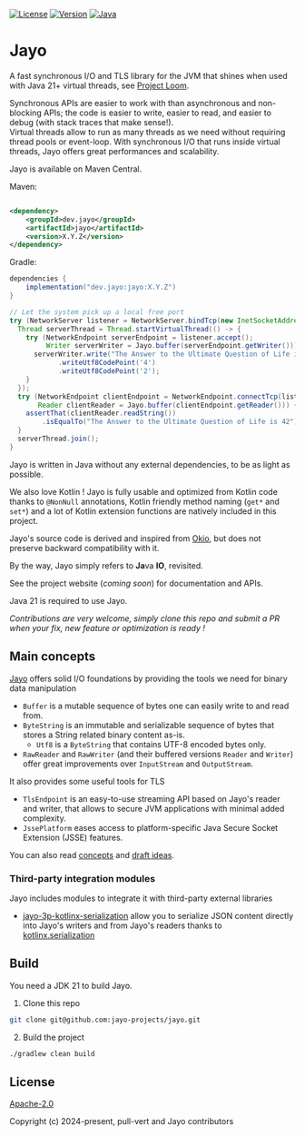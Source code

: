 [![License](https://img.shields.io/badge/license-Apache%20License%202.0-blue.svg?logo=apache&style=flat-square)](https://www.apache.org/licenses/LICENSE-2.0)
[![Version](https://img.shields.io/maven-central/v/dev.jayo/jayo?logo=apache-maven&color=&style=flat-square)](https://central.sonatype.com/artifact/dev.jayo/jayo)
[![Java](https://img.shields.io/badge/Java-21-ED8B00?logo=openjdk&logoColor=white&style=flat-square)](https://www.java.com/en/download/help/whatis_java.html)

# Jayo

A fast synchronous I/O and TLS library for the JVM that shines when used with Java 21+ virtual threads, see
[Project Loom](https://openjdk.org/projects/loom/).

Synchronous APIs are easier to work with than asynchronous and non-blocking APIs; the code is easier to write, easier to
read, and easier to debug (with stack traces that make sense!). \
Virtual threads allow to run as many threads as we need without requiring thread pools or event-loop. With synchronous
I/O that runs inside virtual threads, Jayo offers great performances and scalability.

Jayo is available on Maven Central.

Maven:

```xml

<dependency>
    <groupId>dev.jayo</groupId>
    <artifactId>jayo</artifactId>
    <version>X.Y.Z</version>
</dependency>
```

Gradle:

```groovy
dependencies {
    implementation("dev.jayo:jayo:X.Y.Z")
}
```

```java
// Let the system pick up a local free port
try (NetworkServer listener = NetworkServer.bindTcp(new InetSocketAddress(0))) {
  Thread serverThread = Thread.startVirtualThread(() -> {
    try (NetworkEndpoint serverEndpoint = listener.accept();
         Writer serverWriter = Jayo.buffer(serverEndpoint.getWriter())) {
      serverWriter.write("The Answer to the Ultimate Question of Life is ")
            .writeUtf8CodePoint('4')
            .writeUtf8CodePoint('2');
    }
  });
  try (NetworkEndpoint clientEndpoint = NetworkEndpoint.connectTcp(listener.getLocalAddress());
       Reader clientReader = Jayo.buffer(clientEndpoint.getReader())) {
    assertThat(clientReader.readString())
        .isEqualTo("The Answer to the Ultimate Question of Life is 42");
  }
  serverThread.join();
}
```

Jayo is written in Java without any external dependencies, to be as light as possible.

We also love Kotlin ! Jayo is fully usable and optimized from Kotlin code thanks to `@NonNull` annotations, Kotlin
friendly method naming (`get*` and `set*`) and a lot of Kotlin extension functions are natively included in this project.

Jayo's source code is derived and inspired from [Okio](https://github.com/square/okio), but does not preserve backward
compatibility with it.

By the way, Jayo simply refers to **Ja**va **IO**, revisited.

See the project website (*coming soon*) for documentation and APIs.

Java 21 is required to use Jayo.

*Contributions are very welcome, simply clone this repo and submit a PR when your fix, new feature or optimization is
ready !*

## Main concepts

[Jayo](./core) offers solid I/O foundations by providing the tools we need for binary data manipulation
* `Buffer` is a mutable sequence of bytes one can easily write to and read from.
* `ByteString` is an immutable and serializable sequence of bytes that stores a String related binary content as-is.
  * `Utf8` is a `ByteString` that contains UTF-8 encoded bytes only.
* `RawReader` and `RawWriter` (and their buffered versions `Reader` and `Writer`) offer great improvements over
`InputStream` and `OutputStream`.

It also provides some useful tools for TLS
* `TlsEndpoint` is an easy-to-use streaming API based on Jayo's reader and writer, that allows to secure JVM
applications with minimal added complexity.
* `JssePlatform` eases access to platform-specific Java Secure Socket Extension (JSSE) features.

You can also read [concepts](CONCEPT.md) and [draft ideas](DRAFT_IDEAS.md).

### Third-party integration modules

Jayo includes modules to integrate it with third-party external libraries
* [jayo-3p-kotlinx-serialization](./third-party/kotlinx-serial) allow you to serialize JSON content directly into Jayo's writers and
from Jayo's readers thanks to [kotlinx.serialization](https://github.com/Kotlin/kotlinx.serialization)

## Build

You need a JDK 21 to build Jayo.

1. Clone this repo

```bash
git clone git@github.com:jayo-projects/jayo.git
```

2. Build the project

```bash
./gradlew clean build
```

## License

[Apache-2.0](https://opensource.org/license/apache-2-0)

Copyright (c) 2024-present, pull-vert and Jayo contributors
